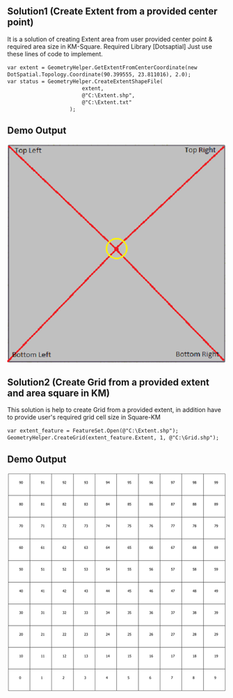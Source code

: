 <!-- ABOUT THE PROJECT -->
## Solution1 (Create Extent from a provided center point)
It is a solution of creating Extent area from user provided center point & required
area size in KM-Square. Required Library [Dotsaptial]
Just use these lines of code to implement. 

	var extent = GeometryHelper.GetExtentFromCenterCoordinate(new DotSpatial.Topology.Coordinate(90.399555, 23.811016), 2.0);
  	var status = GeometryHelper.CreateExtentShapeFile(
                            extent,
                            @"C:\Extent.shp",
                            @"C:\Extent.txt"
                        );

## Demo Output 
![CHEESE!](test.png)

## Solution2 (Create Grid from a provided extent and area square in KM)
This solution is help to create Grid from a provided extent, in addition have to 
provide user's required grid cell size in Square-KM

	var extent_feature = FeatureSet.Open(@"C:\Extent.shp");
   	GeometryHelper.CreateGrid(extent_feature.Extent, 1, @"C:\Grid.shp");

## Demo Output 
![CHEESE!](test3.png)